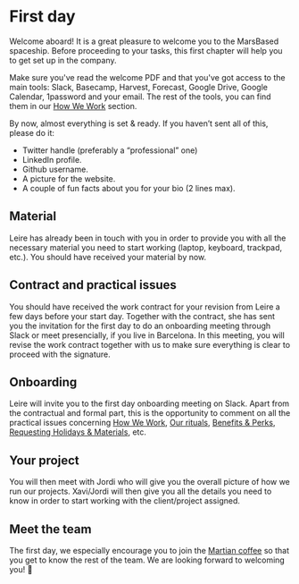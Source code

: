 # First day

Welcome aboard! It is a great pleasure to welcome you to the MarsBased spaceship. Before proceeding to your tasks, this first chapter will help you to get set up in the company.

Make sure you've read the welcome PDF and that you've got access to the main tools: Slack, Basecamp, Harvest, Forecast, Google Drive, Google Calendar, 1password and your email. The rest of the tools, you can find them in our [How We Work](/howwework.md) section.

By now, almost everything is set & ready. If you haven’t sent all of this, please do it:

* Twitter handle (preferably a “professional” one)
* LinkedIn profile.
* Github username.
* A picture for the website.
* A couple of fun facts about you for your bio (2 lines max).

## Material

Leire has already been in touch with you in order to provide you with all the necessary material you need to start working (laptop, keyboard, trackpad, etc.). You should have received your material by now.

## Contract and practical issues

You should have received the work contract for your revision from Leire a few days before your start day. Together with the contract, she has sent you the invitation for the first day to do an onboarding meeting through Slack or meet presencially, if you live in Barcelona. In this meeting, you will revise the work contract together with us to make sure everything is clear to proceed with the signature.

## Onboarding

Leire will invite you to the first day onboarding meeting on Slack. Apart from the contractual and formal part, this is the opportunity to comment on all the practical issues concerning [How We Work](/howwework.md), [Our rituals](/rituals.md), [Benefits & Perks](/benefits.md), [Requesting Holidays & Materials](/holidaysmaterials.md), etc.

## Your project

You will then meet with Jordi who will give you the overall picture of how we run our projects. Xavi/Jordi will then give you all the details you need to know in order to start working with the client/project assigned.

## Meet the team

The first day, we especially encourage you to join the [Martian coffee](/rituals.md) so that you get to know the rest of the team. We are looking forward to welcoming you! 🚀
